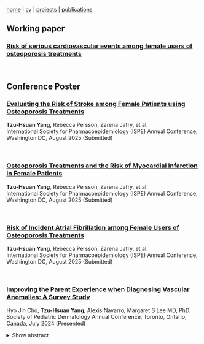 [home](thyangjes.github.io/) | [cv](https://thyangjes.github.io//files/Yang,Jessy_resume_Jan2025.pdf) | [projects](https://thyangjes.github.io//projects.html) | [publications](https://thyangjes.github.io//publications.html) 

## Working paper

### <ins> Risk of serious cardiovascular events among female users of osteoporosis treatments </ins>

  <br />

## Conference Poster

### <ins> Evaluating the Risk of Stroke among Female Patients using Osteoporosis Treatments </ins>

**Tzu-Hsuan Yang**, Rebecca Persson, Zarena Jafry, et al. 
  <br />
International Society for Pharmacoepidemiology (ISPE) Annual Conference, Washington DC, August 2025 (Submitted)

  <br />

### <ins> Osteoporosis Treatments and the Risk of Myocardial Infarction in Female Patients </ins>

**Tzu-Hsuan Yang**, Rebecca Persson, Zarena Jafry, et al. 
  <br />
International Society for Pharmacoepidemiology (ISPE) Annual Conference, Washington DC, August 2025 (Submitted)

  <br />

### <ins> Risk of Incident Atrial Fibrillation among Female Users of Osteoporosis Treatments </ins>

**Tzu-Hsuan Yang**, Rebecca Persson, Zarena Jafry, et al. 
  <br />
International Society for Pharmacoepidemiology (ISPE) Annual Conference, Washington DC, August 2025 (Submitted)

  <br />
    
### <ins> Improving the Parent Experience when Diagnosing Vascular Anomalies: A Survey Study </ins>
    
Hyo Jin Cho, **Tzu-Hsuan Yang**, Alexis Navarro, Margaret S Lee MD, PhD. 
  <br />
Society of Pediatric Dermatology Annual Conference, Toronto, Ontario, Canada, July 2024 (Presented)
  
<details>   
<summary>Show abstract</summary>     
  
  <br />
  
Objective: Many pediatric dermatologic conditions are associated with significant psychological impact to patients and their families, particularly before a diagnosis is made and explained. We asked about the experiences parents/guardians of children with vascular anomalies had at the time of diagnosis. 
 <br />
 <br />
Methods: We conducted a mixed qualitative and quantitative survey study using Likert scale questions and free text questions. The survey was sent to vascular anomalies patient advocacy groups worldwide as well as Boston Medical Center dermatology clinics. Open-ended responses focused on feelings at the discovery of the anomaly, at the time of diagnosis, and suggestions for improving future interactions. A total of 77 out of 80 responses were eligible for data analysis. Three responses revealed that the patients did not have vascular anomalies.
 <br />
 <br />
Results: We asked parents/guardians to rate how important several aspects of the diagnosis and counseling experience were to them and whether they were satisfied with the actual experience. The greatest discrepancy was around receiving information about patient support groups. Counseling tips on coping with the diagnosis and information on therapy for the parents were also rated as highly important yet often not received. Parents/guardians of children with more benign conditions were more often satisfied with the length of conversations with providers, yet more likely to report concern at the time of diagnosis than parents of children with more complex conditions that may not have been fully comprehended through a visual exam of the skin. Parents of children with complex conditions such as fibro-adipose vascular anomaly (FAVA) reported wanting longer conversations with providers. When asked for suggestions on how healthcare providers could improve the family experience, respondents emphasized: 1) the need for raising awareness of rare conditions in the general medical community; 2) the importance of empathy and emotional support from providers; and 3) a need to feel heard and recognized for their concerns and knowledge regardless of the severity of the vascular anomaly. 
 <br />
 <br />
Conclusion: Parents of children with complex vascular anomalies were more likely to want longer conversations and to think of developing a plan as most helpful compared to those of children with benign conditions. Providers counseling parents about vascular anomalies for the first time can optimize the parent experience by allocating more time for explanations and questions than for typical visits, providing diagrams or handouts, practicing shared decision-making for treatment plans, and routinely connecting families with patient advocacy groups. 

</details>  


   

